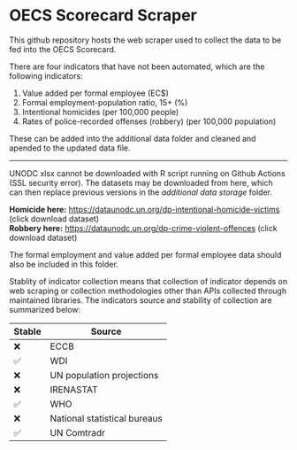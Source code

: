 # OECS Scorecard Scraper

This github repository hosts the web scraper used to collect the data to be fed into the OECS Scorecard.

There are four indicators that have not been automated, which are the following indicators:
1. Value added per formal employee (EC$)
2. Formal employment-population ratio, 15+ (%)
3. Intentional homicides (per 100,000 people)
4. Rates of police-recorded offenses (robbery) (per 100,000 population)

These can be added into the additional data folder and cleaned and apended to the updated data file.  

<hr>

UNODC xlsx cannot be downloaded with R script running on Github Actions (SSL security error). The datasets may be downloaded from here, which can then replace previous versions in the *additional data storage* folder. <br>

**Homicide here:** https://dataunodc.un.org/dp-intentional-homicide-victims (click download dataset) <br>
**Robbery here:** https://dataunodc.un.org/dp-crime-violent-offences (click download dataset) <br>

The formal employment and value added per formal employee data should also be included in this folder. <br>

Stablity of indicator collection means that collection of indicator depends on web scraping or collection methodologies other than APIs collected through maintained libraries. The indicators source and stability of collection are summarized below:


| Stable  | Source |
| ------------- | ------------- |
| ❌ | ECCB |
| ✅ | WDI  |
| ❌ | UN population projections  |
| ❌ | IRENASTAT  |
| ✅ | WHO  |
| ❌ |  National statistical bureaus  |
| ✅ |   UN Comtradr  |


